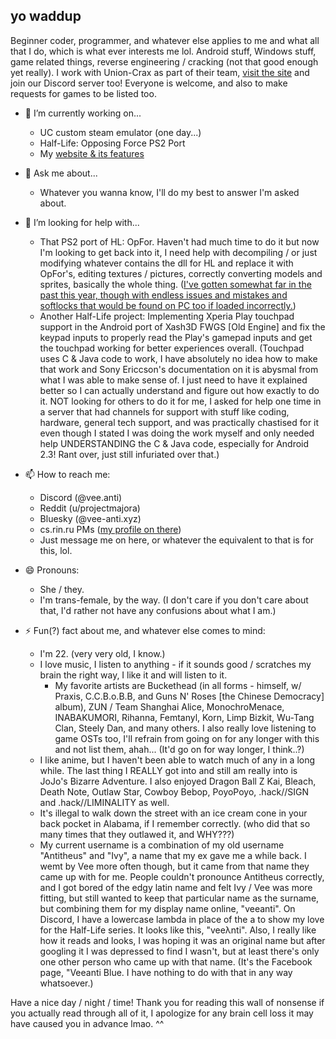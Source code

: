 ## yo waddup

Beginner coder, programmer, and whatever else applies to me and what all that I do, which is what ever interests me lol.
Android stuff, Windows stuff, game related things, reverse engineering / cracking (not that good enough yet really).
I work with Union-Crax as part of their team, [visit the site](https://union-crax.xyz/) and join our Discord server too! Everyone is welcome, and also to make requests for games to be listed too.


- 🔭 I’m currently working on...
  - UC custom steam emulator (one day...)
  - Half-Life: Opposing Force PS2 Port
  - My [website & its features](https://vee-anti.xyz/)

- 💬 Ask me about...
  - Whatever you wanna know, I'll do my best to answer I'm asked about.

- 🤔 I’m looking for help with...
  - That PS2 port of HL: OpFor. Haven't had much time to do it but now I'm looking to get back into it, I need help with decompiling / or just modifying whatever contains the dll for HL and replace it with OpFor's, editing textures / pictures, correctly converting models and sprites, basically the whole thing. ([I've gotten somewhat far in the past this year, though with endless issues and mistakes and softlocks that would be found on PC too if loaded incorrectly.](https://www.reddit.com/r/HalfLife/comments/1i0u21d/welp_it_went_from_bad_to_worse_opfor_ps2_port/))
  - Another Half-Life project: Implementing Xperia Play touchpad support in the Android port of Xash3D FWGS [Old Engine] and fix the keypad inputs to properly read the Play's gamepad inputs and get the touchpad working for better experiences overall. (Touchpad uses C & Java code to work, I have absolutely no idea how to make that work and Sony Ericcson's documentation on it is abysmal from what I was able to make sense of. I just need to have it explained better so I can actually understand and figure out how exactly to do it. NOT looking for others to do it for me, I asked for help one time in a server that had channels for support with stuff like coding, hardware, general tech support, and was practically chastised for it even though I stated I was doing the work myself and only needed help UNDERSTANDING the C & Java code, especially for Android 2.3! Rant over, just still infuriated over that.)

- 📫 How to reach me:
  - Discord (@vee.anti)
  - Reddit (u/projectmajora)
  - Bluesky (@vee-anti.xyz)
  - cs.rin.ru PMs ([my profile on there](https://cs.rin.ru/forum/memberlist.php?mode=viewprofile&u=2725712))
  - Just message me on here, or whatever the equivalent to that is for this, lol.

- 😄 Pronouns:
  - She / they.
  - I'm trans-female, by the way. (I don't care if you don't care about that, I'd rather not have any confusions about what I am.)

- ⚡ Fun(?) fact about me, and whatever else comes to mind:
  - I'm 22. (very very old, I know.)
  - I love music, I listen to anything - if it sounds good / scratches my brain the right way, I like it and will listen to it.
     - My favorite artists are Buckethead (in all forms - himself, w/ Praxis, C.C.B.o.B.B, and Guns N' Roses [the Chinese Democracy] album), ZUN / Team Shanghai Alice, MonochroMenace, INABAKUMORI, Rihanna, Femtanyl, Korn, Limp Bizkit, Wu-Tang Clan, Steely Dan, and many others. I also really love listening to game OSTs too, I'll refrain from going on for any longer with this and not list them, ahah... (It'd go on for way longer, I think..?)
  - I like anime, but I haven't been able to watch much of any in a long while. The last thing I REALLY got into and still am really into is JoJo's Bizarre Adventure. I also enjoyed Dragon Ball Z Kai, Bleach, Death Note, Outlaw Star, Cowboy Bebop, PoyoPoyo, .hack//SIGN and .hack//LIMINALITY as well.
  - It's illegal to walk down the street with an ice cream cone in your back pocket in Alabama, if I remember correctly. (who did that so many times that they outlawed it, and WHY???)
  - My current username is a combination of my old username "Antitheus" and "Ivy", a name that my ex gave me a while back. I wemt by Vee more often though, but it came from that name they came up with for me. People couldn't pronounce Antitheus correctly, and I got bored of the edgy latin name and felt Ivy / Vee was more fitting, but still wanted to keep that particular name as the surname, but combining them for my display name online, "veeanti". On Discord, I have a lowercase lambda in place of the a to show my love for the Half-Life series. It looks like this, "veeλnti". Also, I really like how it reads and looks, I was hoping it was an original name but after googling it I was depressed to find I wasn't, but at least there's only one other person who came up with that name. (It's the Facebook page, "Veeanti Blue. I have nothing to do with that in any way whatsoever.)

Have a nice day / night / time! Thank you for reading this wall of nonsense if you actually read through all of it, I apologize for any brain cell loss it may have caused you in advance lmao. ^^
